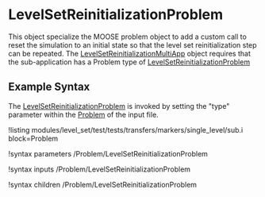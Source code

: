 # LevelSetReinitializationProblem

This object specialize the MOOSE problem object to add a custom call to reset the simulation to an
initial state so that the level set reinitialization step can be repeated. The
[LevelSetReinitializationMultiApp](/LevelSetReinitializationMultiApp.md) object requires that the
sub-application has a Problem type of [LevelSetReinitializationProblem](#)

## Example Syntax

The [LevelSetReinitializationProblem](#) is invoked by setting the "type" parameter within the [Problem](framework:Problem/index.md) of the
input file.

!listing modules/level_set/test/tests/transfers/markers/single_level/sub.i block=Problem

!syntax parameters /Problem/LevelSetReinitializationProblem

!syntax inputs /Problem/LevelSetReinitializationProblem

!syntax children /Problem/LevelSetReinitializationProblem
